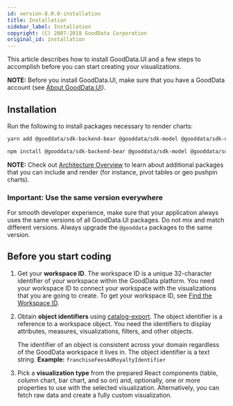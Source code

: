 ```yaml
---
id: version-8.0.0-installation
title: Installation
sidebar_label: Installation
copyright: (C) 2007-2018 GoodData Corporation
original_id: installation
---
```


This article describes how to install GoodData.UI and a few steps to accomplish before you can start creating your visualizations.

**NOTE:** Before you install GoodData.UI, make sure that you have a GoodData account (see [About GoodData.UI](01_intro__about_gooddataui.md#supported-technologies)).

## Installation

Run the following to install packages necessary to render charts:

```bash
yarn add @gooddata/sdk-backend-bear @gooddata/sdk-model @gooddata/sdk-ui @gooddata/sdk-ui-charts @gooddata/sdk-ui-pivot @gooddata/sdk-ui-geo @gooddata/sdk-ui-ext
```

```bash
npm install @gooddata/sdk-backend-bear @gooddata/sdk-model @gooddata/sdk-ui @gooddata/sdk-ui-charts @gooddata/sdk-ui-pivot @gooddata/sdk-ui-geo @gooddata/sdk-ui-ext
```

**NOTE:** Check out [Architecture Overview](01_intro__framework_overview.md) to learn about additional packages that
you can include and render (for instance, pivot tables or geo pushpin charts).

### Important: Use the same version everywhere

For smooth developer experience, make sure that your application always uses the same versions of all GoodData.UI packages. Do not
mix and match different versions. Always upgrade the `@gooddata` packages to the same version.

## Before you start coding

1. Get your **workspace ID**. The workspace ID is a unique 32-character identifier of your workspace within the GoodData platform. You need your workspace ID to connect your workspace with the visualizations that you are going to create. To get your workspace ID, see [Find the Workspace ID](https://help.gooddata.com/pages/viewpage.action?pageId=86796773).
2. Obtain **object identifiers** using [catalog-export](gdc_catalog_export). The object identifier is a reference to a workspace object. You need the identifiers to display attributes, measures, visualizations, filters, and other objects.

    The identifier of an object is consistent across your domain regardless of the GoodData workspace it lives in. The object identifier is a text string. **Example:** `franchiseFeesAdRoyaltyIdentifier`
3. Pick a **visualization type** from the prepared React components (table, column chart, bar chart, and so on) and, optionally, one or more properties to use with the selected visualization. Alternatively, you can fetch raw data and create a fully custom visualization.
